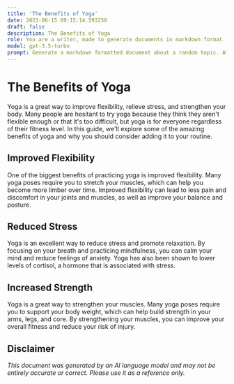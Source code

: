 ```yaml
---
title: 'The Benefits of Yoga'
date: 2023-06-15 09:15:14.593258
draft: false
description: The Benefits of Yoga
role: You are a writer, made to generate documents in markdown format. It is very important that all of the documents you generate are in valid markdown format.
model: gpt-3.5-turbo
prompt: Generate a markdown formatted document about a random topic. At the bottom, include a disclaimer explaining that the document was generated by you. The first line of the document should be the title. Make sure that the entire document is in proper markdown format, using a mix of various tags to make the document visually appealing.
---
```


# The Benefits of Yoga

Yoga is a great way to improve flexibility, relieve stress, and strengthen your body. Many people are hesitant to try yoga because they think they aren't flexible enough or that it's too difficult, but yoga is for everyone regardless of their fitness level. In this guide, we'll explore some of the amazing benefits of yoga and why you should consider adding it to your routine.

## Improved Flexibility

One of the biggest benefits of practicing yoga is improved flexibility. Many yoga poses require you to stretch your muscles, which can help you become more limber over time. Improved flexibility can lead to less pain and discomfort in your joints and muscles, as well as improve your balance and posture.

## Reduced Stress

Yoga is an excellent way to reduce stress and promote relaxation. By focusing on your breath and practicing mindfulness, you can calm your mind and reduce feelings of anxiety. Yoga has also been shown to lower levels of cortisol, a hormone that is associated with stress.

## Increased Strength

Yoga is a great way to strengthen your muscles. Many yoga poses require you to support your body weight, which can help build strength in your arms, legs, and core. By strengthening your muscles, you can improve your overall fitness and reduce your risk of injury.

## Disclaimer

*This document was generated by an AI language model and may not be entirely accurate or correct. Please use it as a reference only.*